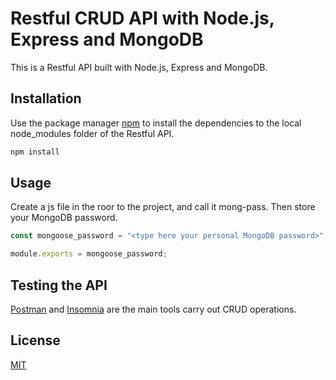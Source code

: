 # Restful CRUD API with Node.js, Express and MongoDB

This is a Restful API built with Node.js, Express and MongoDB.

## Installation

Use the package manager [npm](https://docs.npmjs.com/cli/v8/commands/npm-install) to install the dependencies to the local node_modules folder of the Restful API.

```bash
npm install
```

## Usage

Create a js file in the roor to the project, and call it mong-pass. Then store your MongoDB password.

```javascript
const mongoose_password = "<type here your personal MongoDB password>";

module.exports = mongoose_password;
```

## Testing the API

[Postman](https://www.postman.com/product/what-is-postman/) and [Insomnia](https://insomnia.rest/) are the main tools carry out CRUD operations.

## License

[MIT](https://choosealicense.com/licenses/mit/)
